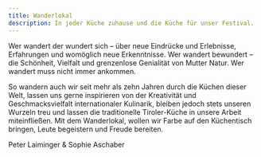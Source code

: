 ```yaml
---
title: Wanderlokal
description: In jeder Küche zuhause und die Küche für unser Festival.
---
```


<p>Wer wandert der wundert sich – über neue Eindrücke und Erlebnisse, Erfahrungen und womöglich neue Erkenntnisse. Wer wandert bewundert – die Schönheit, Vielfalt und grenzenlose Genialität von Mutter Natur. Wer wandert muss nicht immer ankommen.</p>

<p>So wandern auch wir seit mehr als zehn Jahren durch die Küchen dieser Welt, lassen uns gerne inspirieren von der Kreativität und Geschmacksvielfalt internationaler Kulinarik, bleiben jedoch stets unseren Wurzeln treu und lassen die traditionelle Tiroler-Küche in unsere Arbeit miteinfließen. Mit dem Wanderlokal, wollen wir Farbe auf den Küchentisch bringen, Leute begeistern und Freude bereiten.</p>

Peter Laiminger & Sophie Aschaber

<ContentImageGallery path="/media/wanderlokal/gallerie"/>

